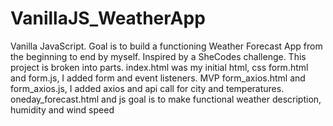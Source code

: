 # VanillaJS_WeatherApp
Vanilla JavaScript. Goal is to build a functioning Weather Forecast App from the beginning to end by myself. Inspired by a SheCodes challenge.
This project is broken into parts. 
index.html was my initial html, css
form.html and form.js, I added form and event listeners.
MVP form_axios.html and form_axios.js, I added axios and api call for city and temperatures. 
oneday_forecast.html and js goal is to make functional weather description, humidity and wind speed